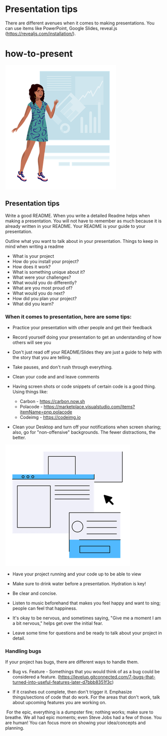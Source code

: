 # Presentation tips

There are different avenues when it comes to making presentations. You can use items like PowerPoint, Google Slides, reveal.js (https://revealjs.com/installation/).



# how-to-present

![presentation](Business.png)



## Presentation tips



Write a good README. When you write a detailed Readme helps when making a presentation. You will not have to remember as much because it is already written in your README. Your README is your guide to your presentation.



Outline what you want to talk about in your presentation. Things to keep in mind when writing a readme

- What is your project
- How do you install your project?
- How does it work?
- What is something unique about it?
- What were your challenges?
- What would you do differently?
- What are you most proud of?
- What would you do next?
- How did you plan your project?
- What did you learn?



### When it comes to presentation, here are some tips:

- Practice your presentation with other people and get their feedback
- Record yourself doing your presentation to get an understanding of how others will see you
- Don't just read off your README/Slides they are just a guide to help with the story that you are telling.
- Take pauses, and don't rush through everything.
- Clean your code and and leave comments
- Having screen shots or code snippets of certain code is a good thing. Using things like:
  - Carbon -  https://carbon.now.sh
  - Polacode - https://marketplace.visualstudio.com/items?itemName=pnp.polacode
  - Codeimg - https://codeimg.io

- Clean your Desktop and turn off your notifications when screen sharing; also, go for "non-offensive" backgrounds. The fewer distractions, the better.

![presentation](screen.png)




- Have your project running and your code up to be able to view

- Make sure to drink water before a presentation. Hydration is key! 

- Be clear and concise. 

- Listen to music beforehand that makes you feel happy and want to sing; people can feel that happiness.

- It's okay to be nervous, and sometimes saying, "Give me a moment I am a bit nervous," helps get over the initial fear.


- Leave some time for questions and be ready to talk about your project in detail.

  

### Handling bugs

If your project has bugs, there are different ways to handle them.

- Bug vs. Feature - Somethings that you would think of as a bug could be considered a feature. (https://levelup.gitconnected.com/7-bugs-that-turned-into-useful-features-later-d7bbb8351f3c)

- If it crashes out complete, then don't trigger it. Emphasize things/sections of code that do work. For the areas that don't work, talk about upcoming features you are working on.

​	For the epic, everything is a dumpster fire; nothing works; make sure to breathe. We all had epic moments; even Steve Jobs had a few of those. You are human! You can focus more on showing your idea/concepts and planning. 
